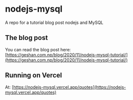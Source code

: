 # nodejs-mysql
A repo for a tutorial blog post nodejs and MySQL

## The blog post

You can read the blog post here: [https://geshan.com.np/blog/2020/11/nodejs-mysql-tutorial/](https://geshan.com.np/blog/2020/11/nodejs-mysql-tutorial/)

## Running on Vercel

At: [https://nodejs-mysql.vercel.app/quotes](https://nodejs-mysql.vercel.app/quotes)

